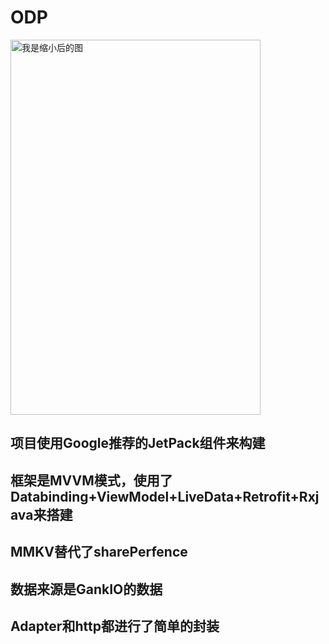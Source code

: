 # ODP


 
  <img src="https://github.com/SeaMyC/ODP/blob/master/images/home.gif" width="400" height="600" alt="我是缩小后的图"></img>
  
## 项目使用Google推荐的JetPack组件来构建

## 框架是MVVM模式，使用了Databinding+ViewModel+LiveData+Retrofit+Rxjava来搭建

## MMKV替代了sharePerfence

## 数据来源是GankIO的数据

## Adapter和http都进行了简单的封装
